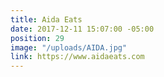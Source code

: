 ```yaml
---
title: Aida Eats
date: 2017-12-11 15:07:00 -05:00
position: 29
image: "/uploads/AIDA.jpg"
link: https://www.aidaeats.com
---
```


